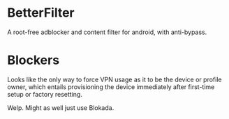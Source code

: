 # BetterFilter
A root-free adblocker and content filter for android, with anti-bypass.

# Blockers

Looks like the only way to force VPN usage as it to be the device or profile owner,
which entails provisioning the device immediately after first-time setup or factory resetting.

Welp. Might as well just use Blokada.
